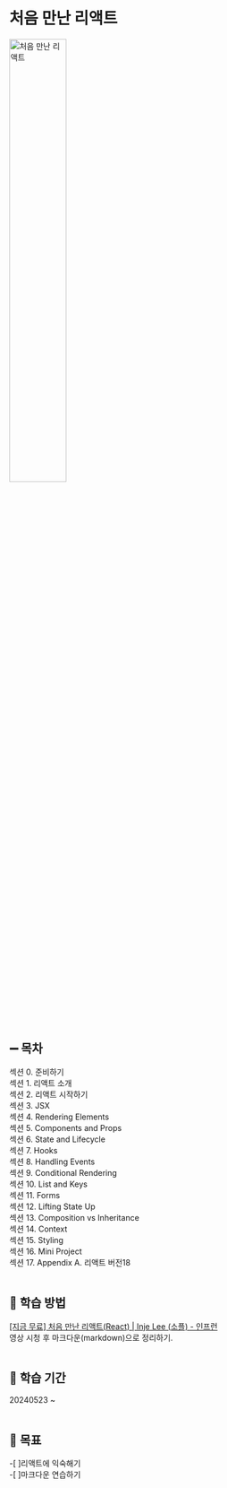 # 처음 만난 리액트

<img src="https://image.yes24.com/goods/124149305/XL" alt="처음 만난 리액트" width="45%" height="45%">

<br>

## :heavy_minus_sign: 목차
섹션 0. 준비하기 <br>
섹션 1. 리액트 소개<br>
섹션 2. 리액트 시작하기<br>
섹션 3. JSX<br>
섹션 4. Rendering Elements<br>
섹션 5. Components and Props<br>
섹션 6. State and Lifecycle<br>
섹션 7. Hooks<br>
섹션 8. Handling Events<br>
섹션 9. Conditional Rendering<br>
섹션 10. List and Keys<br>
섹션 11. Forms<br>
섹션 12. Lifting State Up<br>
섹션 13. Composition vs Inheritance<br>
섹션 14. Context<br>
섹션 15. Styling<br>
섹션 16. Mini Project<br>
섹션 17. Appendix A. 리액트 버전18<br>
<br>

## :pushpin: 학습 방법
[[지금 무료] 처음 만난 리액트(React) | Inje Lee (소플) - 인프런](https://www.inflearn.com/course/처음-만난-리액트#reviews) <br> 영상 시청 후 마크다운(markdown)으로 정리하기. 
<br> <br> 

## :pushpin: 학습 기간
20240523 ~
<br><br> 

## :pushpin: 목표
-[ ]리액트에 익숙해기 <br>
-[ ]마크다운 연습하기